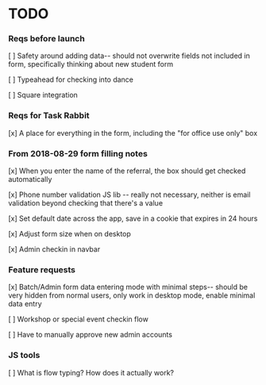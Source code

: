 # TODO

### Reqs before launch

[ ] Safety around adding data-- should not overwrite fields not included in form, specifically thinking about new student form

[ ] Typeahead for checking into dance

[ ] Square integration


### Reqs for Task Rabbit

[x] A place for everything in the form, including the "for office use only" box


### From 2018-08-29 form filling notes

[x] When you enter the name of the referral, the box should get checked automatically

[x] Phone number validation JS lib -- really not necessary, neither is email validation beyond checking that there's a value

[x] Set default date across the app, save in a cookie that expires in 24 hours

[x] Adjust form size when on desktop

[x] Admin checkin in navbar


### Feature requests

[x] Batch/Admin form data entering mode with minimal steps-- should be very hidden from normal users, only work in desktop mode, enable minimal data entry

[ ] Workshop or special event checkin flow

[ ] Have to manually approve new admin accounts


### JS tools

[ ] What is flow typing? How does it actually work?

